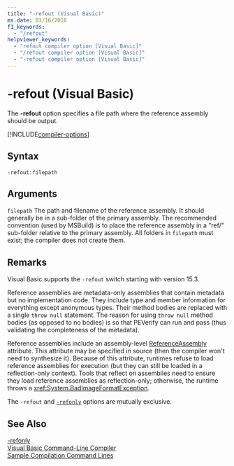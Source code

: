 ```yaml
---
title: "-refout (Visual Basic)"
ms.date: 03/16/2018
f1_keywords: 
  - "/refout"
helpviewer_keywords: 
  - "refout compiler option [Visual Basic]"
  - "/refout compiler option [Visual Basic]"
  - "-refout compiler option [Visual Basic]"
---
```


# -refout (Visual Basic)

The **-refout** option specifies a file path where the reference assembly should be output.

[!INCLUDE[compiler-options](~/includes/compiler-options.md)]

## Syntax

```console
-refout:filepath
```

## Arguments

 `filepath`
The path and filename of the reference assembly. It should generally be in a sub-folder of the primary assembly. The recommended convention (used by MSBuild) is to place the reference assembly in a "ref/" sub-folder relative to the primary assembly. All folders in `filepath` must exist; the compiler does not create them. 

## Remarks

Visual Basic supports the `-refout` switch starting with version 15.3.

Reference assemblies are metadata-only assemblies that contain metadata but no implementation code. They include type and member information for everything except anonymous types. Their method bodies are replaced with a single `throw null` statement. The reason for using `throw null` method bodies (as opposed to no bodies) is so that PEVerify can run and pass (thus validating the completeness of the metadata).

Reference assemblies include an assembly-level [ReferenceAssembly](xref:System.Runtime.CompilerServices.ReferenceAssemblyAttribute) attribute. This attribute may be specified in source (then the compiler won't need to synthesize it). Because of this attribute, runtimes refuse to load reference assemblies for execution (but they can still be loaded in a reflection-only context). Tools that reflect on assemblies need to ensure they load reference assemblies as reflection-only; otherwise, the runtime throws a <xref:System.BadImageFormatException>.

The `-refout` and [`-refonly`](refonly-compiler-option.md) options are mutually exclusive.

## See Also
[-refonly](refonly-compiler-option.md)   
[Visual Basic Command-Line Compiler](index.md)  
[Sample Compilation Command Lines](sample-compilation-command-lines.md)  


